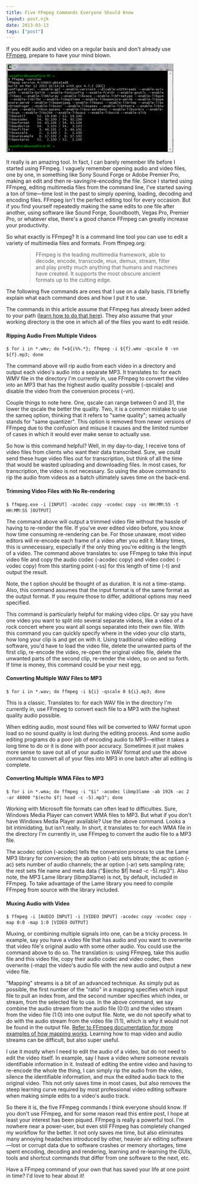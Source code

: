 ```yaml
---
title: Five FFmpeg Commands Everyone Should Know
layout: post.njk
date: 2013-03-13
tags: ["post"]
---
```


If you edit audio and video on a regular basis and don't already
use <a href="http://www.ffmpeg.org/" target="_blank" rel="noopener">FFmpeg</a>, prepare to have your mind blown.

<div class="text-center"><img class="mw-100 mb-4 shadow border" src="blog-fiveFFmpegCommands-001.png" alt="FFmpeg running from Cygwin command line"></div>

It really is an amazing tool. In fact, I can barely remember life before I started using FFmpeg. I vaguely remember 
opening audio and video files, one by one, in something like Sony Sound Forge or Adobe Premier Pro, making an edit and 
then re-saving/re-encoding the file. Since I started using FFmpeg, editing multimedia files from the command line, I've 
started saving a ton of time—time lost in the past to simply opening, loading, decoding and encoding files. FFmpeg isn't 
the perfect editing tool for every occasion. But if you find yourself repeatedly making the same edits to one file after 
another, using software like Sound Forge, Soundbooth, Vegas Pro, Premier Pro, or whatever else, there's a good chance 
FFmpeg can greatly increase your productivity.

So what exactly is FFmpeg? It is a command line tool you can use to edit a variety of multimedia files and formats. From
ffmpeg.org:

<figure class="bg-light p-3 rounded border">
  <blockquote class="blockquote fst-italic">
    <p class="small">
        FFmpeg is the leading multimedia framework, able to decode, encode, transcode, mux, demux, stream, filter and 
        play pretty much anything that humans and machines have created. It supports the most obscure ancient formats 
        up to the cutting edge.
    </p>
  </blockquote>
</figure>

The following five commands are ones that I use on a daily basis. I'll briefly explain what each command does and how I 
put it to use.

The commands in this article assume that FFmpeg has already been added to your
path (<a href="http://www.wikihow.com/Install-FFmpeg-on-Windows" target="_blank" rel="noopener">learn how to do that
here</a>). They also assume that your working directory is the one in which all of the files you want to edit reside.

<h4>Ripping Audio From Multiple Videos</h4>

<pre class="rounded-4 mb-3"><code class="language-java">$ for i in *.wmv; do f=${i%%.*}; ffmpeg -i ${f}.wmv -qscale 0 -vn ${f}.mp3; done</code></pre>

The command above will rip audio from each video in a directory and output each video's audio into a separate MP3. It
translates to: for each WMV file in the directory I'm currently in, use FFmpeg to convert the video into an MP3 that has
the highest audio quality possible (-qscale) and disable the video from the conversion process (-vn).

Couple things to note here. One, qscale can range between 0 and 31, the lower the qscale the better the quality. Two, it
is a common mistake to use the sameq option, thinking that it refers to "same quality"; sameq actually stands for "same
quantizer". This option is removed from newer versions of FFmpeg due to the confusion and misuse it causes and the
limited number of cases in which it would ever make sense to actually use.

So how is this command helpful? Well, in my day-to-day, I receive tons of video files from clients who want their data
transcribed. Sure, we could send these huge video files out for transcription, but think of all the time that would be
wasted uploading and downloading files. In most cases, for transcription, the video is not necessary. So using the above
command to rip the audio from videos as a batch ultimately saves time on the back-end.

<h4>Trimming Video Files with No Re-rendering</h4>

<pre class="rounded-4 mb-3"><code class="language-java">$ ffmpeg.exe -i [INPUT] -acodec copy -vcodec copy -ss HH:MM:SS -t HH:MM:SS [OUTPUT]</code></pre>

The command above will output a trimmed video file without the hassle of having to re-render the file. If you've ever
edited video before, you know how time consuming re-rendering can be. For those unaware, most video editors will
re-encode each frame of a video after you edit it. Many times, this is unnecessary, especially if the only thing you're
editing is the length of a video. The command above translates to: use FFmpeg to take this input video file and copy the
audio codec (-acodec copy) and video codec (-vodec copy) from this starting point (-ss) for this length of time (-t) and
output the result.

Note, the t option should be thought of as duration. It is not a time-stamp. Also, this command assumes that the input
format is of the same format as the output format. If you require those to differ, additional options may need
specified.

This command is particularly helpful for making video clips. Or say you have one video you want to split into several
separate videos, like a video of a rock concert where you want all songs separated into their own file. With this
command you can quickly specify where in the video your clip starts, how long your clip is and get on with it. Using
traditional video editing software, you'd have to load the video file, delete the unwanted parts of the first clip,
re-encode the video, re-open the original video file, delete the unwanted parts of the second clip, re-render the video,
so on and so forth. If time is money, this command could be your nest egg.

<h4>Converting Multiple WAV Files to MP3</h4>

<pre class="rounded-4 mb-3"><code class="language-java">$ for i in *.wav; do ffmpeg -i ${i} -qscale 0 ${i}.mp3; done</code></pre>

This is a classic. Translates to: for each WAV file in the directory I'm currently in, use FFmpeg to convert each file
to a MP3 with the highest quality audio possible.

When editing audio, most sound files will be converted to WAV format upon load so no sound quality is lost during the
editing process. And some audio editing programs do a poor job of encoding audio to MP3—either it takes a long time to
do or it is done with poor accuracy. Sometimes it just makes more sense to save out all of your audio in WAV format and
use the above command to convert all of your files into MP3 in one batch after all editing is complete.

<h4>Converting Multiple WMA Files to MP3</h4>

<pre class="rounded-4 mb-3"><code class="language-java">$ for i in *.wma; do ffmpeg -i "$i" -acodec libmp3lame -ab 192k -ac 2 -ar 48000 "$(echo $f| head -c -5).mp3"; done</code></pre>

Working with Microsoft file formats can often lead to difficulties. Sure, Windows Media Player can convert WMA files to
MP3. But what if you don't have Windows Media Player available? Use the above command. Looks a bit intimidating, but
isn't really. In short, it translates to: for each WMA file in the directory I'm currently in, use FFmpeg to convert the
audio file to a MP3 file.

The acodec option (-acodec) tells the conversion process to use the Lame MP3 library for conversion; the ab option (-ab)
sets bitrate; the ac option (-ac) sets number of audio channels; the ar option (-ar) sets sampling rate; the rest sets
file name and meta data ("$(echo $f| head -c -5).mp3"). Also note, the MP3 Lame library (libmp3lame) is not, by default,
included in FFmpeg. To take advantage of the Lame library you need to compile FFmpeg from source with the library
included.

<h4>Muxing Audio with Video</h4>

<pre class="rounded-4 mb-3"><code class="language-java">$ ffmpeg -i [AUDIO INPUT] -i [VIDEO INPUT] -acodec copy -vcodec copy -map 0:0 -map 1:0 [VIDEO OUTPUT]</code></pre>

Muxing, or combining multiple signals into one, can be a tricky process. In example, say you have a video file that has
audio and you want to overwrite that video file's original audio with some other audio. You could use the command above
to do so. The translation is: using FFmpeg, take this audio file and this video file, copy their audio codec and video
codec, then overwrite (-map) the video's audio file with the new audio and output a new video file.

"Mapping" streams is a bit of an advanced technique. As simply put as possible, the first number of the "ratio" in a
mapping specifies which input file to pull an index from, and the second number specifies which index, or stream, from
the selected file to use. In the above command, we say combine the audio stream from the audio file (0:0) and the video
stream from the video file (1:0) into one output file. Note, we do not specify what to do with the audio stream from the
video file (1:1), which is why it would not be found in the output
file. <a href="http://ffmpeg.org/ffmpeg.html" target="_blank" rel="noopener">Refer to FFmpeg documentation for more
examples of how mapping works</a>. Learning how to map video and audio streams can be difficult, but also super useful.

I use it mostly when I need to edit the audio of a video, but do not need to edit the video itself. In example, say I
have a video where someone reveals identifiable information in it. Instead of editing the entire video and having to
re-encode the whole the thing, I can simply rip the audio from the video, silence the identifiable information, and mux
the edited audio back to the original video. This not only saves time in most cases, but also removes the steep learning
curve required by most professional video editing software when making simple edits to a video's audio track.

So there it is, the five FFmpeg commands I think everyone should know. If you don't use FFmpeg, and for some reason read
this entire post, I hope at least your interest has been piqued. FFmpeg is really a powerful tool. I'm nowhere near a
power-user, but even still FFmpeg has completely changed my workflow for the better. It not only saves me time, but also
eliminates many annoying headaches introduced by other, heavier a/v editing software—lost or corrupt data due to
software crashes or memory shortages, time spent encoding, decoding and rendering, learning and re-learning the GUIs,
tools and shortcut commands that differ from one software to the next, etc.

Have a FFmpeg command of your own that has saved your life at one point in time? I'd love to hear about it!